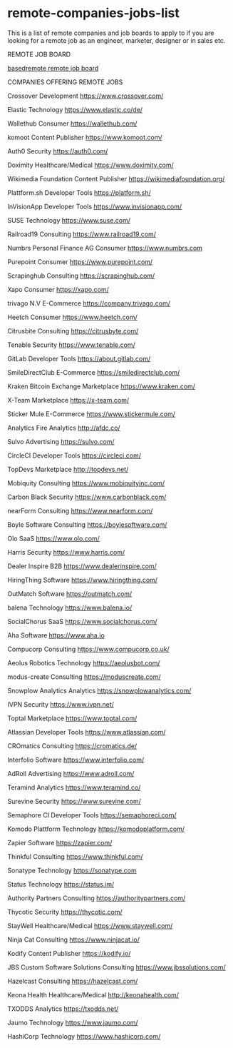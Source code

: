 # remote-companies-jobs-list
This is a list of remote companies and job boards to apply to if you are looking for a remote job as an engineer, marketer, designer or in sales etc.

REMOTE JOB BOARD

[basedremote remote job board](http://basedremote.com)

COMPANIES OFFERING REMOTE JOBS

Crossover	Development	https://www.crossover.com/

Elastic	Technology	https://www.elastic.co/de/

Wallethub	Consumer	https://wallethub.com/

komoot	Content Publisher	https://www.komoot.com/

Auth0	Security	https://auth0.com/

Doximity	Healthcare/Medical	https://www.doximity.com/

Wikimedia Foundation	Content Publisher	https://wikimediafoundation.org/

Plattform.sh	Developer Tools	https://platform.sh/

InVisionApp	Developer Tools	https://www.invisionapp.com/

SUSE	Technology	https://www.suse.com/

Railroad19	Consulting	https://www.railroad19.com/

Numbrs Personal Finance AG	Consumer	https://www.numbrs.com

Purepoint	Consumer	https://www.purepoint.com/

Scrapinghub	Consulting	https://scrapinghub.com/

Xapo	Consumer	https://xapo.com/

trivago N.V	E-Commerce	https://company.trivago.com/

Heetch	Consumer	https://www.heetch.com/

Citrusbite	Consulting	https://citrusbyte.com/

Tenable	Security	https://www.tenable.com/

GitLab	Developer Tools	https://about.gitlab.com/

SmileDirectClub	E-Commerce	https://smiledirectclub.com/

Kraken Bitcoin Exchange	Marketplace	https://www.kraken.com/

X-Team	Marketplace	https://x-team.com/

Sticker Mule	E-Commerce	https://www.stickermule.com/

Analytics Fire	Analytics	http://afdc.co/

Sulvo	Advertising	https://sulvo.com/

CircleCI	Developer Tools	https://circleci.com/

TopDevs	Marketplace	http://topdevs.net/

Mobiquity	Consulting	https://www.mobiquityinc.com/

Carbon Black	Security	https://www.carbonblack.com/

nearForm	Consulting	https://www.nearform.com/

Boyle Software	Consulting	https://boylesoftware.com/

Olo	SaaS	https://www.olo.com/

Harris	Security	https://www.harris.com/

Dealer Inspire	B2B	https://www.dealerinspire.com/

HiringThing	Software	https://www.hiringthing.com/

OutMatch	Software	https://outmatch.com/

balena	Technology	https://www.balena.io/

SocialChorus	SaaS	https://www.socialchorus.com/

Aha	Software	https://www.aha.io

Compucorp	Consulting	https://www.compucorp.co.uk/

Aeolus Robotics	Technology	https://aeolusbot.com/

modus-create	Consulting	https://moduscreate.com/

Snowplow Analytics	Analytics	https://snowplowanalytics.com/

IVPN	Security	https://www.ivpn.net/

Toptal	Marketplace	https://www.toptal.com/

Atlassian	Developer Tools	https://www.atlassian.com/

CROmatics	Consulting	https://cromatics.de/

Interfolio	Software	https://www.interfolio.com/

AdRoll	Advertising	https://www.adroll.com/

Teramind	Analytics	https://www.teramind.co/

Surevine	Security	https://www.surevine.com/

Semaphore CI	Developer Tools	https://semaphoreci.com/

Komodo Plattform	Technology	https://komodoplatform.com/

Zapier	Software	https://zapier.com/

Thinkful	Consulting	https://www.thinkful.com/

Sonatype	Technology	https://sonatype.com

Status	Technology	https://status.im/

Authority Partners	Consulting	https://authoritypartners.com/

Thycotic	Security	https://thycotic.com/

StayWell	Healthcare/Medical	https://www.staywell.com/

Ninja Cat	Consulting	https://www.ninjacat.io/

Kodify	Content Publisher	https://kodify.io/

JBS Custom Software Solutions	Consulting	https://www.jbssolutions.com/

Hazelcast	Consulting	https://hazelcast.com/

Keona Health	Healthcare/Medical	http://keonahealth.com/

TXODDS	Analytics	https://txodds.net/

Jaumo	Technology	https://www.jaumo.com/

HashiCorp	Technology	https://www.hashicorp.com/

